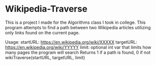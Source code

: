 # Wikipedia-Traverse
This is a project I made for the Algorithms class I took in college.
This program attempts to find a path between two Wikipedia articles
utilizing only links found on the current page. 

Usage:
startURL: https://en.wikipedia.org/wiki/XXXXX
targetURL: https://en.wikipedia.org/wiki/YYYYY
limit: optional int var that limits how many pages the program will search
Returns 1 if a path is found, 0 if not
wikiTraverse(startURL, targetURL, limit)